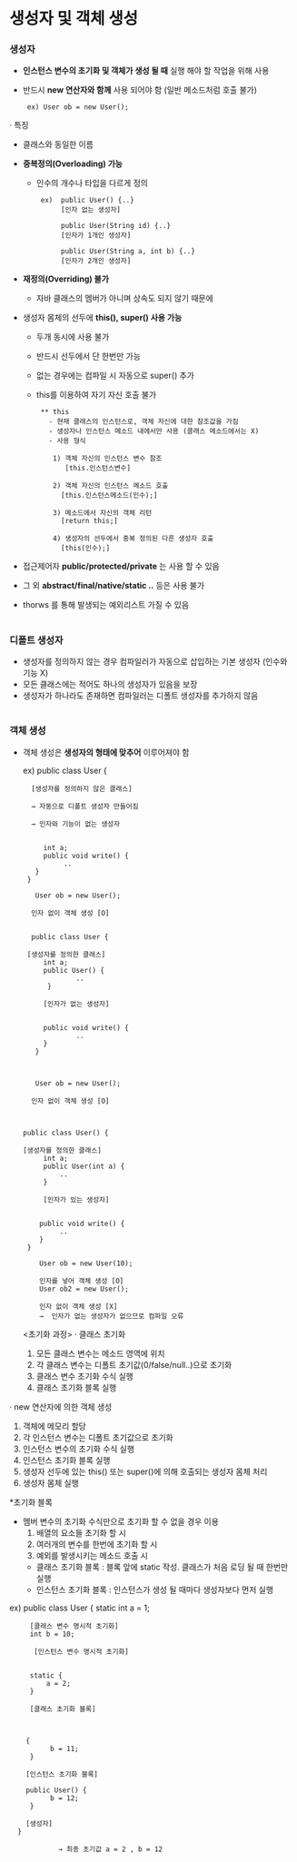# 생성자 및 객체 생성

### 생성자
- **인스턴스 변수의 초기화 및 객체가 생성 될 때** 실행 해야 할 작업을 위해 사용 
- 반드시 **new 연산자와 함께** 사용 되어야 함 (일반 메소드처럼 호출 불가) 

       ex) User ob = new User(); 
       
· 특징
  - 클래스와 동일한 이름

  - **중복정의(Overloading) 가능** 
    - 인수의 개수나 타입을 다르게 정의 
    
           ex)  public User() {..}                  
                [인자 없는 생성자]
                
                public User(String id) {..}           
                [인자가 1개인 생성자]
                
                public User(String a, int b) {..}   
                [인자가 2개인 생성자] 
                
  - **재정의(Overriding) 불가**
     - 자바 클래스의 멤버가 아니며 상속도 되지 않기 때문에   

  - 생성자 몸체의 선두에 **this(), super() 사용 가능**
     - 두개 동시에 사용 불가 
     - 반드시 선두에서 단 한번만 가능 
     - 없는 경우에는 컴파일 시 자동으로 super() 추가
     - this를 이용하여 자기 자신 호출 불가  

            ** this 
              - 현재 클래스의 인스턴스로, 객체 자신에 대한 참조값을 가짐 
              - 생성자나 인스턴스 메소드 내에서만 사용 (클래스 메소드에서는 X) 
              - 사용 형식
              
               1) 객체 자신의 인스턴스 변수 참조
                  [this.인스턴스변수]
                  
               2) 객체 자신의 인스턴스 메소드 호출
                 [this.인스턴스메소드(인수);] 
                 
               3) 메소드에서 자신의 객체 리턴
                 [return this;] 
                 
               4) 생성자의 선두에서 중복 정의된 다른 생성자 호출
                 [this(인수);] 
                 
  - 접근제어자 **public/protected/private** 는 사용 할 수 있음 
  - 그 외 **abstract/final/native/static ..** 등은 사용 불가 
  - thorws 를 통해 발생되는 예외리스트 가질 수 있음  

#
### 디폴트 생성자
  - 생성자를 정의하지 않는 경우 컴파일러가 자동으로 삽입하는 기본 생성자 (인수와 기능 X) 
  - 모든 클래스에는 적어도 하나의 생성자가 있음을 보장
  - 생성자가 하나라도 존재하면 컴파일러는 디폴트 생성자를 추가하지 않음 

#
### 객체 생성
- 객체 생성은 **생성자의 형태에 맞추어** 이루어져야 함 
   
  ex)  public class User {                       

        [생성자를 정의하지 않은 클래스] 

        → 자동으로 디폴트 생성자 만들어짐

        → 인자와 기능이 없는 생성자


           int a;                                         
           public void write() {                      
                ..
         }
       }
  
         User ob = new User();   

        인자 없이 객체 생성 [O]                


        public class User {       

       [생성자를 정의한 클래스]                  
           int a;
           public User() {                           
                   ..
            }

           [인자가 없는 생성자] 


           public void write() {
                   ..
           } 
         }

 

         User ob = new User();                  

        인자 없이 객체 생성 [O]

   

      public class User() {                       

      [생성자를 정의한 클래스]
           int a;
           public User(int a) {                   
               ..
           }

           [인자가 있는 생성자] 


          public void write() {
               ..
          }
       }
  
          User ob = new User(10);   

          인자를 넣어 객체 생성 [O]           
          User ob2 = new User(); 

          인자 없이 객체 생성 [X] 
          →  인자가 없는 생성자가 없으므로 컴파일 오류 

  <초기화 과정>
· 클래스 초기화 
  1) 모든 클래스 변수는 메소드 영역에 위치
  2) 각 클래스 변수는 디폴트 초기값(0/false/null..)으로 초기화 
  3) 클래스 변수 초기화 수식 실행
  4) 클래스 초기화 블록 실행 
  
· new 연산자에 의한 객체 생성 
  1) 객체에 메모리 할당
  2) 각 인스턴스 변수는 디폴트 초기값으로 초기화 
  3) 인스턴스 변수의 초기화 수식 실행
  4) 인스턴스 초기화 블록 실행 
  5) 생성자 선두에 있는 this() 또는 super()에 의해 호출되는 생성자 몸체 처리 
  6) 생성자 몸체 실행 
  
  *초기화 블록 
   - 멤버 변수의 초기화 수식만으로 초기화 할 수 없을 경우 이용 
     1) 배열의 요소들 초기화 할 시 
     2) 여러개의 변수를 한번에 초기화 할 시
     3) 예외를 발생시키는 메소드 호출 시 
       - 클래스 초기화 블록 : 블록 앞에 static 작성. 클래스가 처음 로딩 될 때 한번만 실행
       - 인스턴스 초기화 블록 : 인스턴스가 생성 될 때마다 생성자보다 먼저 실행 
   
   ex) public class User { 
         static int a = 1;     

         [클래스 변수 명시적 초기화]
         int b = 10;           

          [인스턴스 변수 명시적 초기화]


         static {                 
             a = 2; 
         }

         [클래스 초기화 블록] 

 

        {                         
              b = 11; 
         } 

        [인스턴스 초기화 블록] 

        public User() {         
              b = 12; 
         }

        [생성자] 
      }
  
                → 최종 초기값 a = 2 , b = 12 
